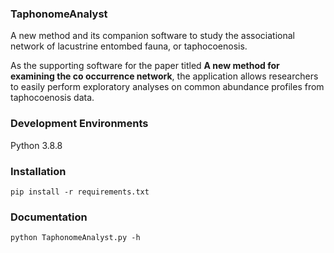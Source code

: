 ### TaphonomeAnalyst

A new method and its companion software to study the associational network of lacustrine entombed fauna, or taphocoenosis.  

As the supporting software for the paper titled **A new method for examining the co occurrence network**,  the application allows researchers to easily perform exploratory analyses on common abundance profiles from taphocoenosis data. 


### Development Environments

Python 3.8.8

### Installation

`pip install -r requirements.txt`

### Documentation

`python TaphonomeAnalyst.py -h`
